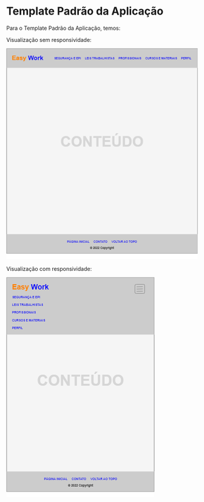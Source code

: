 # Template Padrão da Aplicação

Para o Template Padrão da Aplicação, temos:

Visualização sem responsividade:

![Temp1](img/Temp1.png)

Visualização com responsividade:

![Temp2](img/Temp2.png)
